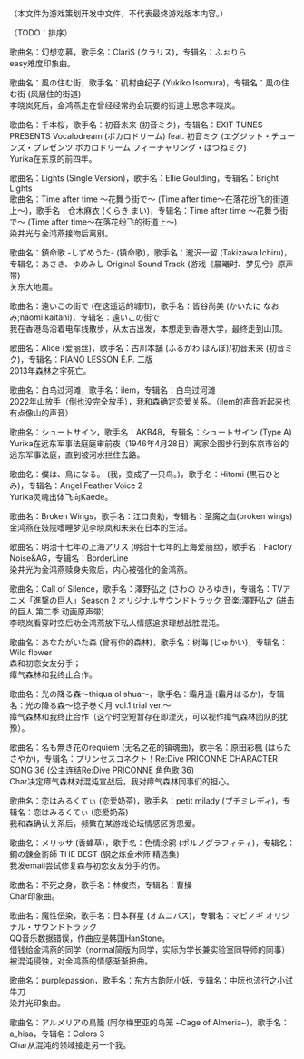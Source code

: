 （本文件为游戏策划开发中文件，不代表最终游戏版本内容。）

（TODO：排序）

歌曲名：幻想恋慕，歌手名：ClariS (クラリス)，专辑名：ふぉりら  
easy难度印象曲。  

歌曲名：風の住む街，歌手名：矶村由纪子 (Yukiko Isomura)，专辑名：風の住む街 (风居住的街道)  
李晓岚死后，金鸿燕走在曾经经常约会玩耍的街道上思念李晓岚。  

歌曲名：千本桜，歌手名：初音未来 (初音ミク)，专辑名：EXIT TUNES PRESENTS Vocalodream (ボカロドリーム) feat. 初音ミク (エグジット・チューンズ・プレゼンツ ボカロドリーム フィーチャリング・はつねミク)  
Yurika在东京的前四年。  

歌曲名：Lights (Single Version)，歌手名：Ellie Goulding，专辑名：Bright Lights  
歌曲名：Time after time ～花舞う街で～ (Time after time～在落花纷飞的街道上～)，歌手名：仓木麻衣 (くらき まい)，专辑名：Time after time ～花舞う街で～ (Time after time～在落花纷飞的街道上～)  
染井光与金鸿燕接吻后离别。  

歌曲名：鎮命歌 -しずめうた- (镇命歌)，歌手名：瀧沢一留 (Takizawa Ichiru)，专辑名：あさき、ゆめみし Original Sound Track (游戏《晨曦时、梦见兮》原声带)   
关东大地震。  

歌曲名：遠いこの街で (在这遥远的城市)，歌手名：皆谷尚美 (かいたに なおみ;naomi kaitani)，专辑名：遠いこの街で  
我在香港岛沿着电车线散步，从太古出发，本想走到香港大学，最终走到山顶。  

歌曲名：Alice (爱丽丝)，歌手名：古川本舗 (ふるかわ ほんぽ)/初音未来 (初音ミク)，专辑名：PIANO LESSON E.P. 二版  
2013年森林之宇死亡。  

歌曲名：白鸟过河滩，歌手名：ilem，专辑名：白鸟过河滩  
2022年山放手（倒也没完全放手），我和森确定恋爱关系。（ilem的声音听起来也有点像山的声音）  

歌曲名：シュートサイン，歌手名：AKB48，专辑名：シュートサイン (Type A)  
Yurika在远东军事法庭庭审前夜（1946年4月28日）离家企图步行到东京市谷的远东军事法庭，直到被河水拦住去路。  

歌曲名：僕は、鳥になる。 (我，变成了一只鸟。)，歌手名：Hitomi (黒石ひとみ)，专辑名：Angel Feather Voice 2  
Yurika灵魂出体飞向Kaede。  

歌曲名：Broken Wings，歌手名：江口贵勅，专辑名：圣魔之血(broken wings)  
金鸿燕在妓院嗜睡梦见李晓岚和未来在日本的生活。  

歌曲名：明治十七年の上海アリス (明治十七年的上海爱丽丝)，歌手名：Factory Noise&AG，专辑名：BorderLine  
染井光为金鸿燕赎身失败后，内心被强化的金鸿燕。  

歌曲名：Call of Silence，歌手名：澤野弘之 (さわの ひろゆき)，专辑名：TVアニメ「進撃の巨人」Season 2 オリジナルサウンドトラック 音楽:澤野弘之 (进击的巨人 第二季 动画原声带)  
李晓岚看穿时空后劝金鸿燕放下私人情感追求理想战胜混沌。  

歌曲名：あなたがいた森 (曾有你的森林)，歌手名：树海 (じゅかい)，专辑名：Wild flower  
森和初恋女友分手；  
瘴气森林和我终止合作。  

歌曲名：光の降る森～thiqua ol shua～，歌手名：霜月遥 (霜月はるか)，专辑名：光の降る森～捻子巻く月 vol.1 trial ver.～  
瘴气森林和我终止合作（这个时空短暂存在即湮灭，可以视作瘴气森林团队的犹豫）。  

歌曲名：名も無き花のrequiem (无名之花的镇魂曲)，歌手名：原田彩楓 (はらた さやか)，专辑名：プリンセスコネクト！Re:Dive PRICONNE CHARACTER SONG 36 (公主连结Re:Dive PRICONNE 角色歌 36)  
Char决定瘴气森林对混沌宣战后，我对瘴气森林同事们的担心。  

歌曲名：恋はみるくてぃ (恋爱奶茶)，歌手名：petit milady (プチミレディ)，专辑名：恋はみるくてぃ (恋爱奶茶)  
我和森确认关系后，频繁在某游戏论坛情感区秀恩爱。  

歌曲名：メリッサ (香蜂草)，歌手名：色情涂鸦 (ポルノグラフィティ)，专辑名：鋼の錬金術師 THE BEST (钢之炼金术师 精选集)  
我发email尝试修复森与初恋女友分手的伤。  

歌曲名：不死之身，歌手名：林俊杰，专辑名：曹操  
Char印象曲。  

歌曲名：魔性伝染，歌手名：日本群星 (オムニバス)，专辑名：マビノギ オリジナル・サウンドトラック  
QQ音乐数据错误，作曲应是韩国HanStone。  
借钱给金鸿燕的同学（normal简版为同学，实际为学长兼实验室同导师的同事）被混沌侵蚀，对金鸿燕的情感渐渐扭曲。  

歌曲名：purplepassion，歌手名：东方古韵阮小妖，专辑名：中阮也流行之小试牛刀  
染井光印象曲。  

歌曲名：アルメリアの鳥籠 (阿尔梅里亚的鸟笼 ~Cage of Almeria~)，歌手名：a_hisa，专辑名：Colors 3  
Char从混沌的领域接走另一个我。  
